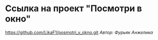 # Ссылка на проект "Посмотри в окно"
https://github.com/LikaF1/posmotri_v_okno.git
*Автор: Фурьяк Анжелика*
